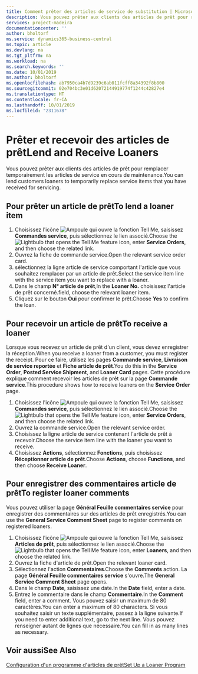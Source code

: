 ```yaml
---
title: Comment prêter des articles de service de substitution | Microsoft Docs
description: Vous pouvez prêter aux clients des articles de prêt pour remplacer temporairement les articles de service en cours de maintenance.
services: project-madeira
documentationcenter: ''
author: bholtorf
ms.service: dynamics365-business-central
ms.topic: article
ms.devlang: na
ms.tgt_pltfrm: na
ms.workload: na
ms.search.keywords: ''
ms.date: 10/01/2019
ms.author: bholtorf
ms.openlocfilehash: ab7950ca4b7d9239c6ab011fcff8a34392f8b800
ms.sourcegitcommit: 02e704bc3e01d62072144919774f1244c42827e4
ms.translationtype: HT
ms.contentlocale: fr-CA
ms.lasthandoff: 10/01/2019
ms.locfileid: "2311678"
---
```

# <a name="lend-and-receive-loaners"></a><span data-ttu-id="41f4f-103">Prêter et recevoir des articles de prêt</span><span class="sxs-lookup"><span data-stu-id="41f4f-103">Lend and Receive Loaners</span></span>
<span data-ttu-id="41f4f-104">Vous pouvez prêter aux clients des articles de prêt pour remplacer temporairement les articles de service en cours de maintenance.</span><span class="sxs-lookup"><span data-stu-id="41f4f-104">You can lend customers loaners to temporarily replace service items that you have received for servicing.</span></span>  
  
## <a name="to-lend-a-loaner-item"></a><span data-ttu-id="41f4f-105">Pour prêter un article de prêt</span><span class="sxs-lookup"><span data-stu-id="41f4f-105">To lend a loaner item</span></span>    
1. <span data-ttu-id="41f4f-106">Choisissez l'icône ![Ampoule qui ouvre la fonction Tell Me](media/ui-search/search_small.png "Dites-moi ce que vous voulez faire"), saisissez **Commandes service**, puis sélectionnez le lien associé.</span><span class="sxs-lookup"><span data-stu-id="41f4f-106">Choose the ![Lightbulb that opens the Tell Me feature](media/ui-search/search_small.png "Tell me what you want to do") icon, enter **Service Orders**, and then choose the related link.</span></span>  
2. <span data-ttu-id="41f4f-107">Ouvrez la fiche de commande service.</span><span class="sxs-lookup"><span data-stu-id="41f4f-107">Open the relevant service order card.</span></span>  
3. <span data-ttu-id="41f4f-108">sélectionnez la ligne article de service comportant l'article que vous souhaitez remplacer par un article de prêt.</span><span class="sxs-lookup"><span data-stu-id="41f4f-108">Select the service item line with the service item you want to replace with a loaner.</span></span>  
4. <span data-ttu-id="41f4f-109">Dans le champ **N° article de prêt**,</span><span class="sxs-lookup"><span data-stu-id="41f4f-109">In the **Loaner No.**</span></span> <span data-ttu-id="41f4f-110">choisissez l'article de prêt concerné.</span><span class="sxs-lookup"><span data-stu-id="41f4f-110">field, choose the relevant loaner item.</span></span>  
5. <span data-ttu-id="41f4f-111">Cliquez sur le bouton **Oui** pour confirmer le prêt.</span><span class="sxs-lookup"><span data-stu-id="41f4f-111">Choose **Yes** to confirm the loan.</span></span>  

## <a name="to-receive-a-loaner"></a><span data-ttu-id="41f4f-112">Pour recevoir un article de prêt</span><span class="sxs-lookup"><span data-stu-id="41f4f-112">To receive a loaner</span></span>  
<span data-ttu-id="41f4f-113">Lorsque vous recevez un article de prêt d'un client, vous devez enregistrer la réception.</span><span class="sxs-lookup"><span data-stu-id="41f4f-113">When you receive a loaner from a customer, you must register the receipt.</span></span> <span data-ttu-id="41f4f-114">Pour ce faire, utilisez les pages **Commande service**, **Livraison de service reportée** et **Fiche article de prêt**.</span><span class="sxs-lookup"><span data-stu-id="41f4f-114">You do this in the **Service Order**, **Posted Service Shipment**, and **Loaner Card** pages.</span></span> <span data-ttu-id="41f4f-115">Cette procédure explique comment recevoir les articles de prêt sur la page **Commande service**.</span><span class="sxs-lookup"><span data-stu-id="41f4f-115">This procedure shows how to receive loaners on the **Service Order** page.</span></span>  
  
1. <span data-ttu-id="41f4f-116">Choisissez l'icône ![Ampoule qui ouvre la fonction Tell Me](media/ui-search/search_small.png "Dites-moi ce que vous voulez faire"), saisissez **Commandes service**, puis sélectionnez le lien associé.</span><span class="sxs-lookup"><span data-stu-id="41f4f-116">Choose the ![Lightbulb that opens the Tell Me feature](media/ui-search/search_small.png "Tell me what you want to do") icon, enter **Service Orders**, and then choose the related link.</span></span>  
2. <span data-ttu-id="41f4f-117">Ouvrez la commande service.</span><span class="sxs-lookup"><span data-stu-id="41f4f-117">Open the relevant service order.</span></span>  
3. <span data-ttu-id="41f4f-118">Choisissez la ligne article de service contenant l'article de prêt à recevoir.</span><span class="sxs-lookup"><span data-stu-id="41f4f-118">Choose the service item line with the loaner you want to receive.</span></span>  
4. <span data-ttu-id="41f4f-119">Choisissez **Actions**, sélectionnez **Fonctions**, puis choisissez **Réceptionner article de prêt**.</span><span class="sxs-lookup"><span data-stu-id="41f4f-119">Choose **Actions**, choose **Functions**, and then choose **Receive Loaner**.</span></span>  

## <a name="to-register-loaner-comments"></a><span data-ttu-id="41f4f-120">Pour enregistrer des commentaires article de prêt</span><span class="sxs-lookup"><span data-stu-id="41f4f-120">To register loaner comments</span></span>  
<span data-ttu-id="41f4f-121">Vous pouvez utiliser la page **Général Feuille commentaires service** pour enregistrer des commentaires sur des articles de prêt enregistrés.</span><span class="sxs-lookup"><span data-stu-id="41f4f-121">You can use the **General Service Comment Sheet** page to register comments on registered loaners.</span></span>  
  
1. <span data-ttu-id="41f4f-122">Choisissez l'icône ![Ampoule qui ouvre la fonction Tell Me](media/ui-search/search_small.png "Dites-moi ce que vous voulez faire"), saisissez **Articles de prêt**, puis sélectionnez le lien associé.</span><span class="sxs-lookup"><span data-stu-id="41f4f-122">Choose the ![Lightbulb that opens the Tell Me feature](media/ui-search/search_small.png "Tell me what you want to do") icon, enter **Loaners**, and then choose the related link.</span></span>  
2. <span data-ttu-id="41f4f-123">Ouvrez la fiche d'article de prêt.</span><span class="sxs-lookup"><span data-stu-id="41f4f-123">Open the relevant loaner card.</span></span>  
3. <span data-ttu-id="41f4f-124">Sélectionnez l'action **Commentaires**.</span><span class="sxs-lookup"><span data-stu-id="41f4f-124">Choose the **Comments** action.</span></span> <span data-ttu-id="41f4f-125">La page **Général Feuille commentaires service** s'ouvre.</span><span class="sxs-lookup"><span data-stu-id="41f4f-125">The **General Service Comment Sheet** page opens.</span></span>  
4. <span data-ttu-id="41f4f-126">Dans le champ **Date**, saisissez une date.</span><span class="sxs-lookup"><span data-stu-id="41f4f-126">In the **Date** field, enter a date.</span></span>  
5. <span data-ttu-id="41f4f-127">Entrez le commentaire dans le champ **Commentaire**.</span><span class="sxs-lookup"><span data-stu-id="41f4f-127">In the **Comment** field, enter a comment.</span></span> <span data-ttu-id="41f4f-128">Vous pouvez saisir un maximum de 80 caractères.</span><span class="sxs-lookup"><span data-stu-id="41f4f-128">You can enter a maximum of 80 characters.</span></span> <span data-ttu-id="41f4f-129">Si vous souhaitez saisir un texte supplémentaire, passez à la ligne suivante.</span><span class="sxs-lookup"><span data-stu-id="41f4f-129">If you need to enter additional text, go to the next line.</span></span> <span data-ttu-id="41f4f-130">Vous pouvez renseigner autant de lignes que nécessaire.</span><span class="sxs-lookup"><span data-stu-id="41f4f-130">You can fill in as many lines as necessary.</span></span>  
  
## <a name="see-also"></a><span data-ttu-id="41f4f-131">Voir aussi</span><span class="sxs-lookup"><span data-stu-id="41f4f-131">See Also</span></span>  
[<span data-ttu-id="41f4f-132">Configuration d'un programme d'articles de prêt</span><span class="sxs-lookup"><span data-stu-id="41f4f-132">Set Up a Loaner Program</span></span>](service-how-setup-loaner-program.md)   
